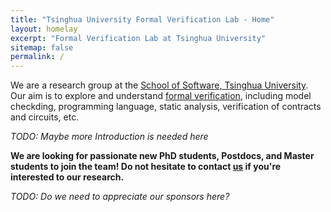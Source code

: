 ```yaml
---
title: "Tsinghua University Formal Verification Lab - Home"
layout: homelay
excerpt: "Formal Verification Lab at Tsinghua University"
sitemap: false
permalink: /
---
```


We are a research group at the [School of Software, Tsinghua University](http://www.thss.tsinghua.edu.cn/publish/soften/index.html). Our aim is to explore and understand [formal verification](https://en.wikipedia.org/wiki/Formal_verification#:~:text=In%20the%20context%20of%20hardware,using%20formal%20methods%20of%20mathematics.), including model checkding, programming language, static analysis, verification of contracts and circuits, etc.

*TODO: Maybe more Introduction is needed here*

**We are looking for passionate new PhD students, Postdocs, and Master students to join the team! Do not hesitate to contact [us](hefei@tsinghua.edu.cn) if you're interested to our research.**

*TODO: Do we need to appreciate our sponsors here?*
